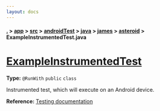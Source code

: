 ```yaml
---
layout: docs
---
```

#### [.](./../../../../../../index) > [app](./../../../../../index) > [src](./../../../../index) > [androidTest](./../../../index) > [java](./../../index) > [james](./../index) > [asteroid](./index) > **ExampleInstrumentedTest.java**

# [ExampleInstrumentedTest](https://github.com/TheAndroidMaster/Asteroid/blob/master/app/src/androidTest/java/james/asteroid/ExampleInstrumentedTest.java#L13)

**Type:** `@RunWith` `public` `class`

Instrumented test, which will execute on an Android device. 









**Reference:** <a href="http://d.android.com/tools/testing">Testing documentation</a> 





